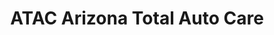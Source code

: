 ---
title: "ATAC Arizona Total Auto Care"
url: /gilbert/atac-arizona-total-auto-care/
shop: car repair
---